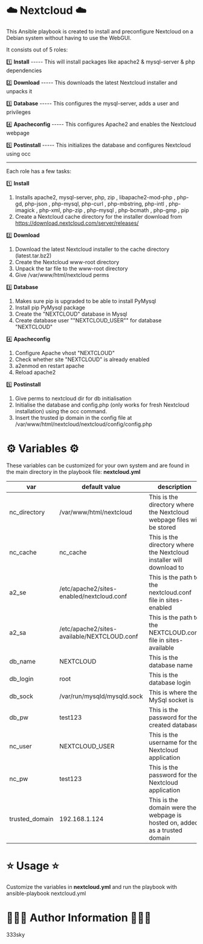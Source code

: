☁️ Nextcloud ☁️
===================

This Ansible playbook is created to install and preconfigure Nextcloud on a Debian system without having to use the WebGUI.

It consists out of 5 roles:

1️⃣ **Install**				    ----- This will install packages like apache2 & mysql-server & php dependencies

2️⃣ **Download**				  ----- This downloads the latest Nextcloud installer and unpacks it

3️⃣ **Database**				  ----- This configures the mysql-server, adds a user and privileges

4️⃣ **Apacheconfig**			----- This configures Apache2 and enables the Nextcloud webpage

5️⃣ **Postinstall**				----- This initializes the database and configures Nextcloud using occ

---

Each role has a few tasks:

1️⃣ **Install**

1. Installs apache2, mysql-server, php, zip , libapache2-mod-php , php-gd, php-json , php-mysql, php-curl , php-mbstring, php-intl , php-imagick , php-xml, php-zip , php-mysql , php-bcmath , php-gmp , pip
2. Create a Nextcloud cache directory for the installer download from https://download.nextcloud.com/server/releases/

2️⃣ **Download**

1. Download the latest Nextcloud installer to the cache directory (latest.tar.bz2)
2. Create the Nextcloud www-root directory
3. Unpack the tar file to the www-root directory
4. Give /var/www/html/nextcloud perms

3️⃣ **Database**

1. Makes sure pip is upgraded to be able to install PyMysql
2. Install pip PyMysql package
3. Create the "NEXTCLOUD" database in Mysql
4. Create database user ""NEXTCLOUD_USER"" for database "NEXTCLOUD"

4️⃣ **Apacheconfig**

1. Configure Apache vhost "NEXTCLOUD"
2. Check whether site "NEXTCLOUD" is already enabled
3. a2enmod en restart apache
4. Reload apache2

5️⃣ **Postinstall**

1. Give perms to nextcloud dir for db initialisation
2. Initialise the database and config.php (only works for fresh Nextcloud installation) using the occ command.
3. Insert the trusted ip domain in the config file at /var/www/html/nextcloud/nextcloud/config/config.php


⚙️ Variables ⚙️
===================

These variables can be customized for your own system and are found in the main directory in the playbook file: **nextcloud.yml**

| var            | default value                               | description                                                                 |
| -------------- | ------------------------------------------- | --------------------------------------------------------------------------- |
| nc_directory   | /var/www/html/nextcloud                     | This is the directory where the Nextcloud webpage files will be stored      |
| nc_cache       | nc_cache                                    | This is the directory where the Nextcloud installer will download to        |
| a2_se          | /etc/apache2/sites-enabled/nextcloud.conf   | This is the path to the nextcloud.conf file in sites-enabled                |
| a2_sa          | /etc/apache2/sites-available/NEXTCLOUD.conf | This is the path to the NEXTCLOUD.conf file in sites-available              |
| db_name        | NEXTCLOUD                                   | This is the database name                                                   |
| db_login       | root                                        | This is the database login                                                  |
| db_sock        | /var/run/mysqld/mysqld.sock                 | This is where the MySql socket is                                           |
| db_pw          | test123                                     | This is the password for the created database                               |
| nc_user        | NEXTCLOUD_USER                              | This is the username for the Nextcloud application                          |
| nc_pw          | test123                                     | This is the password for the Nextcloud application                          |
| trusted_domain | 192.168.1.124                               | This is the domain were the webpage is hosted on, added as a trusted domain |

⭐ Usage ⭐
===========

Customize the variables in **nextcloud.yml** and run the playbook with ansible-playbook nextcloud.yml


🧙🏻‍♂️ Author Information 🧙🏻‍♂️
========================================

333sky
